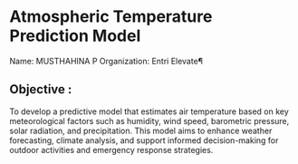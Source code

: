 # Atmospheric Temperature Prediction Model
Name: MUSTHAHINA P
Organization: Entri Elevate¶
## Objective :
To develop a predictive model that estimates air temperature based on key meteorological factors such as humidity, wind speed, barometric pressure, solar radiation, and precipitation. This model aims to enhance weather forecasting, climate analysis, and support informed decision-making for outdoor activities and emergency response strategies.
